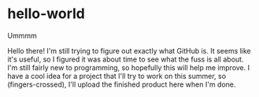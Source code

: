 # hello-world
Ummmm

Hello there! I'm still trying to figure out exactly what GitHub is. It seems like it's useful, so I figured it was about time to see what the fuss is all about. I'm still fairly new to programming, so hopefully this will help me improve. I have a cool idea for a project that I'll try to work on this summer, so (fingers-crossed), I'll upload the finished product here when I'm done.
